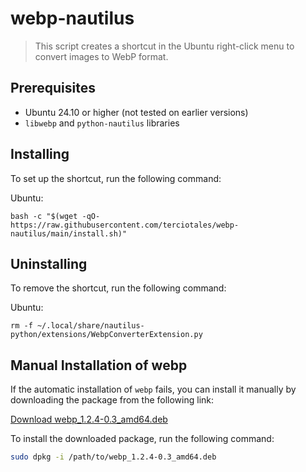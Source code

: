 # webp-nautilus

> This script creates a shortcut in the Ubuntu right-click menu to convert images to WebP format.

## Prerequisites

* Ubuntu 24.10 or higher (not tested on earlier versions)
* `libwebp` and `python-nautilus` libraries

## Installing

To set up the shortcut, run the following command:

Ubuntu:
```
bash -c "$(wget -qO- https://raw.githubusercontent.com/terciotales/webp-nautilus/main/install.sh)"
```


## Uninstalling

To remove the shortcut, run the following command:

Ubuntu:
```
rm -f ~/.local/share/nautilus-python/extensions/WebpConverterExtension.py
```

## Manual Installation of webp

If the automatic installation of `webp` fails, you can install it manually by downloading the package from the following link:

[Download webp_1.2.4-0.3_amd64.deb](https://old-releases.ubuntu.com/ubuntu/pool/universe/libw/libwebp/webp_1.2.4-0.3_amd64.deb)

To install the downloaded package, run the following command:

```sh
sudo dpkg -i /path/to/webp_1.2.4-0.3_amd64.deb
